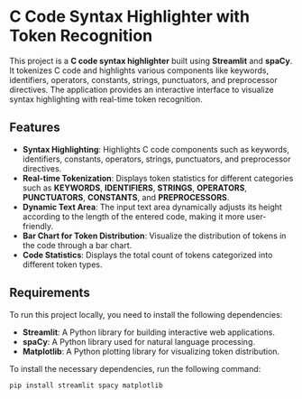 # C Code Syntax Highlighter with Token Recognition

This project is a **C code syntax highlighter** built using **Streamlit** and **spaCy**. It tokenizes C code and highlights various components like keywords, identifiers, operators, constants, strings, punctuators, and preprocessor directives. The application provides an interactive interface to visualize syntax highlighting with real-time token recognition.

## Features

- **Syntax Highlighting**: Highlights C code components such as keywords, identifiers, constants, operators, strings, punctuators, and preprocessor directives.
- **Real-time Tokenization**: Displays token statistics for different categories such as **KEYWORDS**, **IDENTIFIERS**, **STRINGS**, **OPERATORS**, **PUNCTUATORS**, **CONSTANTS**, and **PREPROCESSORS**.
- **Dynamic Text Area**: The input text area dynamically adjusts its height according to the length of the entered code, making it more user-friendly.
- **Bar Chart for Token Distribution**: Visualize the distribution of tokens in the code through a bar chart.
- **Code Statistics**: Displays the total count of tokens categorized into different token types.

## Requirements

To run this project locally, you need to install the following dependencies:

- **Streamlit**: A Python library for building interactive web applications.
- **spaCy**: A Python library used for natural language processing.
- **Matplotlib**: A Python plotting library for visualizing token distribution.

To install the necessary dependencies, run the following command:

```bash
pip install streamlit spacy matplotlib
